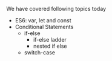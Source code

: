 We have covered following topics today

- ES6: var, let and const
- Conditional Statements
    - if-else
        - if-else ladder
        - nested if else
    - switch-case

